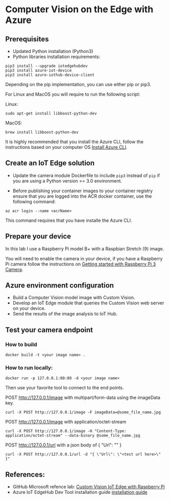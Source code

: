# Computer Vision on the Edge with Azure

## Prerequisites

* Updated Python installation (Python3)
* Python libraries installation requirements:
```
pip3 install --upgrade iotedgehubdev
pip3 install azure-iot-device
pip3 install azure-iothub-device-client
```
Depending on the pip implementation, you can use either pip or pip3.

For Linux and MacOS you will require to run the following script:

Linux:
```
sudo apt-get install libboost-python-dev
```

MacOS:
```
brew install libboost-python-dev
```

It is highly recommended that you install the Azure CLI, follow the instructions based on your computer OS [Install Azure CLI](https://docs.microsoft.com/en-us/cli/azure/install-azure-cli?view=azure-cli-latest).

## Create an IoT Edge solution

* Update the camera module Dockerfile to include ```pip3``` instead of ```pip``` if you are using a Python version >= 3.0 environment.

* Before publishing your container images to your container registry ensure that you are logged into the ACR docker container, use the following command:

```
az acr login --name <acrName>
```

This command requires that you have installe the Azure CLI.

## Prepare your device

In this lab I use a Raspberry Pi model B+ with a Raspbian Stretch (9) image.

You will need to enable the camera in your device, if you have a Raspberry Pi camera follow the instructions on [Getting started with Raspberry Pi 3 Camera](https://projects.raspberrypi.org/en/projects/getting-started-with-picamera/3).

## Azure environment configuration

* Build a Computer Vision model image with Custom Vision.
* Develop an IoT Edge module that queries the Custom Vision web server on your device.
* Send the results of the image analysis to IoT Hub.

## Test your camera endpoint

### How to build

```
docker build -t <your image name> .
```

### How to run locally:

```
docker run -p 127.0.0.1:80:80 -d <your image name>
```

Then use your favorite tool to connect to the end points.

POST http://127.0.0.1/image with multipart/form-data using the imageData key.
	
    curl -X POST http://127.0.0.1/image -F imageData=@some_file_name.jpg

POST http://127.0.0.1/image with application/octet-stream
	
    curl -X POST http://127.0.0.1/image -H "Content-Type: application/octet-stream" --data-binary @some_file_name.jpg

POST http://127.0.0.1/url with a json body of { "Url": "<test url here>" }

    curl -X POST http://127.0.0.1/url -d "{ \"Url\": \"<test url here>\" }"


## References: 

* GitHub Microsoft refence lab: [Custom Vision IoT Edge with Raspberry Pi](https://github.com/Azure-Samples/Custom-vision-service-iot-edge-raspberry-pi)
* Azure IoT EdgeHub Dev Tool installation guide [installation guide](https://github.com/Azure/iotedgehubdev#installing)
